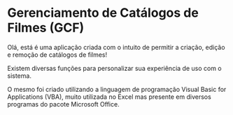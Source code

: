 # Gerenciamento de Catálogos de Filmes (GCF)

Olá, está é uma aplicação criada com o intuito de permitir a criação, edição e remoção de catálogos de filmes!

Existem diversas funções para personalizar sua experiência de uso com o sistema. 

O mesmo foi criado utilizando a linguagem de programação Visual Basic for Applications (VBA), muito utilizada no Excel mas presente em diversos programas do pacote Microsoft Office.
